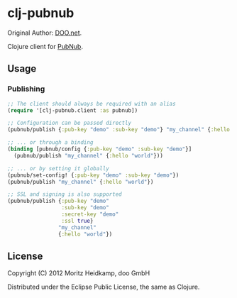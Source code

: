 # clj-pubnub

Original Author: [DOO.net](https://github.com/doo/clj-pubnub).

Clojure client for [PubNub](http://www.pubnub.com/).

## Usage

### Publishing

```clojure
;; The client should always be required with an alias
(require '[clj-pubnub.client :as pubnub])

;; Configuration can be passed directly
(pubnub/publish {:pub-key "demo" :sub-key "demo"} "my_channel" {:hello "world"})

;; ... or through a binding
(binding [pubnub/config {:pub-key "demo" :sub-key "demo"}]
  (pubnub/publish "my_channel" {:hello "world"}))

;; ... or by setting it globally
(pubnub/set-config! {:pub-key "demo" :sub-key "demo"})
(pubnub/publish "my_channel" {:hello "world"})

;; SSL and signing is also supported
(pubnub/publish {:pub-key "demo"
                 :sub-key "demo"
                 :secret-key "demo"
                 :ssl true}
                "my_channel"
                {:hello "world"})
```

## License

Copyright (C) 2012 Moritz Heidkamp, doo GmbH

Distributed under the Eclipse Public License, the same as Clojure.
